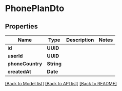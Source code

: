 # PhonePlanDto

## Properties
Name | Type | Description | Notes
------------ | ------------- | ------------- | -------------
**id** | **UUID** |  | 
**userId** | **UUID** |  | 
**phoneCountry** | **String** |  | 
**createdAt** | **Date** |  | 

[[Back to Model list]](../README#documentation-for-models) [[Back to API list]](../README#documentation-for-api-endpoints) [[Back to README]](../README)


